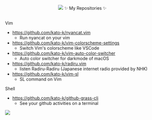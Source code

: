 <div align="center">
  
![](https://github.com/kato-k/kato-k/blob/master/header.jpeg)
✨ My Repositories ✨ </br></br>
</div>

Vim
- https://github.com/kato-k/nyancat.vim 
  - Run nyancat on your vim
- https://github.com/kato-k/vim-colorscheme-settings
  - Switch Vim's colorscheme like VSCode
- https://github.com/kato-k/vim-auto-color-switcher
  - Auto color switcher for darkmode of macOS
- https://github.com/kato-k/radiru.vim
  - listen Radiru-Radiru (Japanese internet radio provided by NHK)
- https://github.com/kato-k/vim-sl
  - SL command on Vim

Shell
- https://github.com/kato-k/github-grass-cli
  - See your github activities on a terminal

[![](https://github-readme-stats.vercel.app/api?username=kato-k)](https://github.com/anuraghazra/github-readme-stats)
